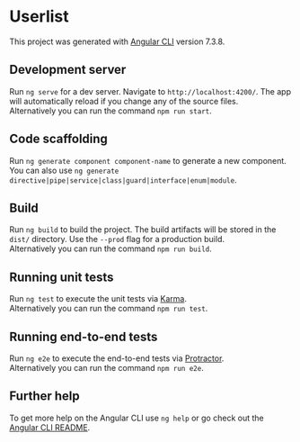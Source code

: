 # Userlist

This project was generated with [Angular CLI](https://github.com/angular/angular-cli) version 7.3.8.

## Development server

Run `ng serve` for a dev server. Navigate to `http://localhost:4200/`. The app will automatically reload if you change any of the source files.<br />
Alternatively you can run the command `npm run start`.

## Code scaffolding

Run `ng generate component component-name` to generate a new component. You can also use `ng generate directive|pipe|service|class|guard|interface|enum|module`.

## Build

Run `ng build` to build the project. The build artifacts will be stored in the `dist/` directory. Use the `--prod` flag for a production build.<br />
Alternatively you can run the command `npm run build`.

## Running unit tests

Run `ng test` to execute the unit tests via [Karma](https://karma-runner.github.io).<br />
Alternatively you can run the command `npm run test`.

## Running end-to-end tests

Run `ng e2e` to execute the end-to-end tests via [Protractor](http://www.protractortest.org/).<br />
Alternatively you can run the command `npm run e2e`.

## Further help

To get more help on the Angular CLI use `ng help` or go check out the [Angular CLI README](https://github.com/angular/angular-cli/blob/master/README.md).
